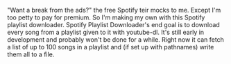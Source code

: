 "Want a break from the ads?" the free Spotify teir mocks to me. Except I'm too petty to pay for premium. So I'm making my own with this Spotify playlist downloader.
Spotify Playlist Downloader's end goal is to download every song from a playlist given to it with youtube-dl. It's still early in development and probably won't be done for a while. Right now it can fetch a list of up to 100 songs in a playlist and (if set up with pathnames) write them all to a file.
